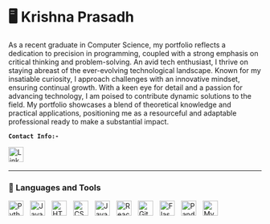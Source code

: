 # 🖥️ Krishna Prasadh

As a recent graduate in Computer Science, my portfolio reflects a dedication to precision in programming, coupled with a strong emphasis on critical thinking and problem-solving. An avid tech enthusiast, I thrive on staying abreast of the ever-evolving technological landscape. Known for my insatiable curiosity, I approach challenges with an innovative mindset, ensuring continual growth. With a keen eye for detail and a passion for advancing technology, I am poised to contribute dynamic solutions to the field. My portfolio showcases a blend of theoretical knowledge and practical applications, positioning me as a resourceful and adaptable professional ready to make a substantial impact.

**`Contact Info:-`**
 <p align="left">
  <a href="https://www.linkedin.com/in/krishna-prasadh2023/"><img width="30px" alt="LinkedIn" title="LinkedIn" src="https://cdn.jsdelivr.net/gh/devicons/devicon/icons/linkedin/linkedin-original.svg"/></a>
  &#8287;&#8287;&#8287;&#8287;&#8287;
  <a <img width="30px" alt="" title="LinkedIn" src="https://www.google.com/url?sa=i&url=https%3A%2F%2Fwww.freepik.com%2Ffree-photos-vectors%2Femail-logo&psig=AOvVaw2WMgmyvxc80QWOG0J2JHeM&ust=1699788839880000&source=images&cd=vfe&opi=89978449&ved=0CBIQjRxqFwoTCNCf7oHtu4IDFQAAAAAdAAAAABAh"/></a>
  &#8287;&#8287;&#8287;&#8287;&#8287;
   </p>

---
### 🧰 Languages and Tools

<img align="left" alt="Python" width="30px" style="padding-right:10px;" src="https://cdn.jsdelivr.net/gh/devicons/devicon/icons/python/python-original.svg" />
<img align="left" alt="Java" width="30px" style="padding-right:10px;" src="https://cdn.jsdelivr.net/gh/devicons/devicon/icons/java/java-original.svg"/>
<img align="left" alt="HTML" width="30px" style="padding-right:10px;" src="https://cdn.jsdelivr.net/gh/devicons/devicon/icons/html5/html5-plain.svg" />
<img align="left" alt="CSS" width="30px" style="padding-right:10px;" src="https://cdn.jsdelivr.net/gh/devicons/devicon/icons/css3/css3-plain.svg" />
<img align="left" alt="JavaScript" width="30px" style="padding-right:10px;" src="https://cdn.jsdelivr.net/gh/devicons/devicon/icons/javascript/javascript-plain.svg" />
<img align="left" alt="React" width="30px" style="padding-right:10px;" src="https://cdn.jsdelivr.net/gh/devicons/devicon/icons/react/react-original.svg" />
<img align="left" alt="GitHub" width="30px" style="padding-right:10px;" src="https://cdn.jsdelivr.net/gh/devicons/devicon/icons/github/github-original.svg" />
<img align="left" alt="Flask" width="30px" style="padding-right:10px;" src="https://cdn.jsdelivr.net/gh/devicons/devicon/icons/flask/flask-original-wordmark.svg" />
<img align="left" alt="Pandas" width="30px" style="padding-right:10px;" src="https://cdn.jsdelivr.net/gh/devicons/devicon/icons/pandas/pandas-original-wordmark.svg" />
<img align="left" alt="MySql" width="30px" style="padding-right:10px;" src="https://cdn.jsdelivr.net/gh/devicons/devicon/icons/mysql/mysql-original-wordmark.svg" />
<br />
